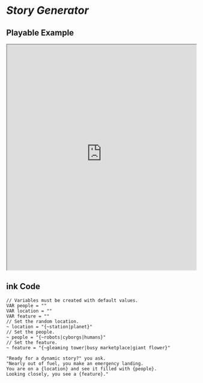# *Story Generator*

## Playable Example

<iframe
  src="https://kentontaylorhoward.github.io/Crash-Course-On-Ink-VICFA-2022/examples/generator/index.html"
  style="width:100%; height:600px;"
></iframe>

## ink Code

```ink
// Variables must be created with default values.
VAR people = ""
VAR location = ""
VAR feature = ""
// Set the random location.
~ location = "{~station|planet}"
// Set the people.
~ people = "{~robots|cyborgs|humans}"
// Set the feature.
~ feature = "{~gleaming tower|busy marketplace|giant flower}"

"Ready for a dynamic story?" you ask.
"Nearly out of fuel, you make an emergency landing.
You are on a {location} and see it filled with {people}.
Looking closely, you see a {feature}."
```
